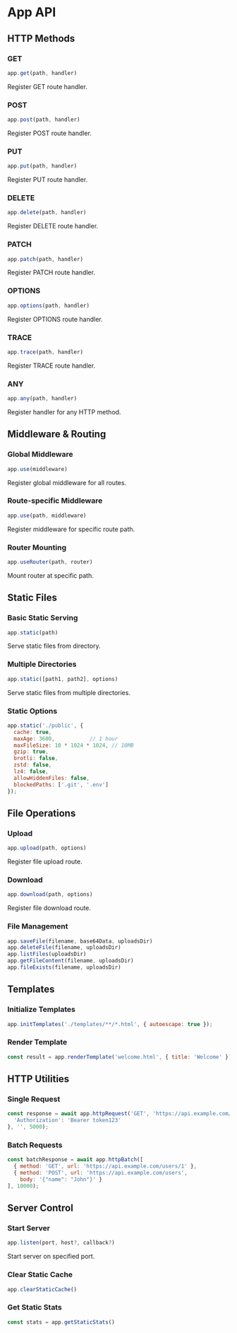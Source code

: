 # App API

## HTTP Methods

### GET
```javascript
app.get(path, handler)
```
Register GET route handler.

### POST
```javascript
app.post(path, handler)
```
Register POST route handler.

### PUT
```javascript
app.put(path, handler)
```
Register PUT route handler.

### DELETE
```javascript
app.delete(path, handler)
```
Register DELETE route handler.

### PATCH
```javascript
app.patch(path, handler)
```
Register PATCH route handler.

### OPTIONS
```javascript
app.options(path, handler)
```
Register OPTIONS route handler.

### TRACE
```javascript
app.trace(path, handler)
```
Register TRACE route handler.

### ANY
```javascript
app.any(path, handler)
```
Register handler for any HTTP method.

## Middleware & Routing

### Global Middleware
```javascript
app.use(middleware)
```
Register global middleware for all routes.

### Route-specific Middleware
```javascript
app.use(path, middleware)
```
Register middleware for specific route path.

### Router Mounting
```javascript
app.useRouter(path, router)
```
Mount router at specific path.

## Static Files

### Basic Static Serving
```javascript
app.static(path)
```
Serve static files from directory.

### Multiple Directories
```javascript
app.static([path1, path2], options)
```
Serve static files from multiple directories.

### Static Options
```javascript
app.static('./public', {
  cache: true,
  maxAge: 3600,           // 1 hour
  maxFileSize: 10 * 1024 * 1024, // 10MB
  gzip: true,
  brotli: false, 
  zstd: false,
  lz4: false,
  allowHiddenFiles: false,
  blockedPaths: ['.git', '.env']
});
```

## File Operations

### Upload
```javascript
app.upload(path, options)
```
Register file upload route.

### Download
```javascript
app.download(path, options)
```
Register file download route.

### File Management
```javascript
app.saveFile(filename, base64Data, uploadsDir)
app.deleteFile(filename, uploadsDir)
app.listFiles(uploadsDir)
app.getFileContent(filename, uploadsDir)
app.fileExists(filename, uploadsDir)
```

## Templates

### Initialize Templates
```javascript
app.initTemplates('./templates/**/*.html', { autoescape: true });
```

### Render Template
```javascript
const result = app.renderTemplate('welcome.html', { title: 'Welcome' });
```

## HTTP Utilities

### Single Request
```javascript
const response = await app.httpRequest('GET', 'https://api.example.com/users', {
  'Authorization': 'Bearer token123'
}, '', 5000);
```

### Batch Requests
```javascript
const batchResponse = await app.httpBatch([
  { method: 'GET', url: 'https://api.example.com/users/1' },
  { method: 'POST', url: 'https://api.example.com/users', 
    body: '{"name": "John"}' }
], 10000);
```

## Server Control

### Start Server
```javascript
app.listen(port, host?, callback?)
```
Start server on specified port.

### Clear Static Cache
```javascript
app.clearStaticCache()
```

### Get Static Stats
```javascript
const stats = app.getStaticStats()
```
